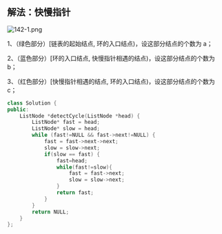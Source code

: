 ## 解法：快慢指针

![142-1.png](https://pic.leetcode-cn.com/de08d221c812c1da6e4528f770c38f35b78fb615a8e92879bedc88c20d972c63-142-1.png)

1、（绿色部分）[链表的起始结点, 环的入口结点)，设这部分结点的个数为 a；

2、（蓝色部分）[环的入口结点, 快慢指针相遇的结点)，设这部分结点的个数为 b；

3、（红色部分）[快慢指针相遇的结点, 环的入口结点)，设这部分结点的个数为 c；





```C++
class Solution {
public:
    ListNode *detectCycle(ListNode *head) {
        ListNode* fast = head;
        ListNode* slow = head;
        while (fast!=NULL && fast->next!=NULL) {
            fast = fast->next->next;
            slow = slow->next;
            if(slow == fast) {
                fast=head;
                while(fast!=slow){
                    fast = fast->next;
                    slow = slow->next; 
                }
                return fast;
            }
        }
        return NULL;
    }
};


```


